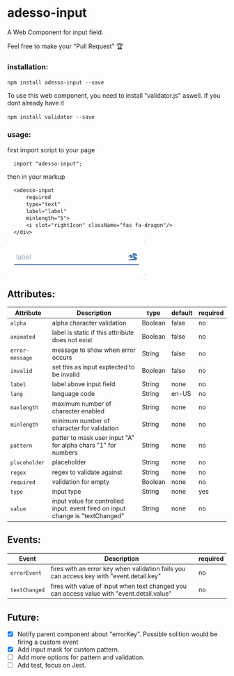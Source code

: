 # adesso-input
A Web Component for input field.

Feel free to make your "Pull Request" 🏆

  ### installation:
  `npm install adesso-input --save`

  To use this web component, you need to install "validator.js" aswell. If you dont already have it

  `npm install validator --save`

  ### usage:
  first import script to your page

  ```
    import "adesso-input";
  ```
  then in your markup
  ```
    <adesso-input
        required
        type="text"
        label="label"
        minlength="5">
        <i slot="rightIcon" className="fas fa-dragon"/>
    </div>
  ```
  
![](input_field_gif.gif)

  ## Attributes:

  | Attribute | Description | type | default| required |
  | --- | --- | --- | --- | --- |
  | `alpha` | alpha character validation | Boolean | false | no |
  | `animated` | label is static if this attiribute does not exist | Boolean | false | no |
  | `error-message` | message to show when error occurs | String | false | no |
  | `invalid` | set this as input exptected to be invalid | Boolean | false | no |
  | `label` | label above input field | String | none | no |  
  | `lang` | language code | String | en-US | no |
  | `maxlength` | maximum number of character enabled | String | none | no |
  | `minlength` | minimum number of character for validation | String | none | no |
  | `pattern` | patter to mask user input "A" for alpha chars "1" for numbers | String | none | no |
  | `placeholder` | placeholder | String | none | no |
  | `regex` | regex to validate against | String | none | no |
  | `required` | validation for empty | Boolean | none | no |
  | `type` | input type | String | none | yes |
  | `value` | input value for controlled input. event fired on input change is "textChanged" | String | none | no |
  
  ## Events:
  
  | Event | Description | required |
  | --- | --- | --- |
  | `errorEvent` | fires with an error key when validation fails you can access key with "event.detail.key"  | no |
  | `textChanged` | fires with value of input when text changed you can access value with "event.detail.value" | no |
  
  ## Future:
  
  - [x] Notify parent component about "errorKey". Possible solition would be firing a custom event
  - [x] Add input mask for custom pattern.
  - [ ] Add more options for pattern and validation.
  - [ ] Add test, focus on Jest.
